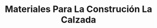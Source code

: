 ---
title: "Materiales Para La Construción La Calzada"
url: /zinacantepec/materiales-para-la-construcion-la-calzada/
shop: comercio
---